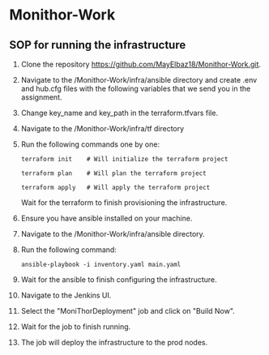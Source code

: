 # Monithor-Work

## SOP for running the infrastructure

1. Clone the repository https://github.com/MayElbaz18/Monithor-Work.git.
2. Navigate to the /Monithor-Work/infra/ansible directory and create .env and hub.cfg files with the following variables that we send you in the assignment.
3. Change key_name and key_path in the terraform.tfvars file.
4. Navigate to the /Monithor-Work/infra/tf directory
5. Run the following commands one by one:
    ```
    terraform init    # Will initialize the terraform project
    ```
    ```
    terraform plan    # Will plan the terraform project
    ```
    ```
    terraform apply   # Will apply the terraform project
    ```
    Wait for the terraform to finish provisioning the infrastructure.

6. Ensure you have ansible installed on your machine.
7. Navigate to the /Monithor-Work/infra/ansible directory.

8. Run the following command:
    ```
    ansible-playbook -i inventory.yaml main.yaml
    ```

9. Wait for the ansible to finish configuring the infrastructure.

10. Navigate to the Jenkins UI.

11. Select the "MoniThorDeployment" job and click on "Build Now".

12. Wait for the job to finish running.

13. The job will deploy the infrastructure to the prod nodes.
